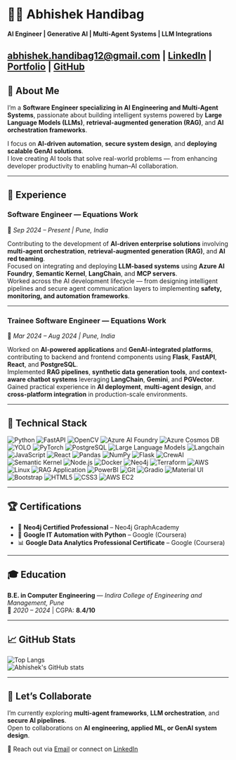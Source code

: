 # 👨‍💻 Abhishek Handibag

**AI Engineer | Generative AI | Multi-Agent Systems | LLM Integrations**  

[abhishek.handibag12@gmail.com](mailto:abhishek.handibag12@gmail.com)  | [LinkedIn](https://linkedin.com/in/abhishek-handibag)  | [Portfolio](https://me.deepquerry.com)  | [GitHub](https://github.com/Abhishek-Handibag) <br>
---

## 🚀 About Me  

I’m a **Software Engineer specializing in AI Engineering and Multi-Agent Systems**, passionate about building intelligent systems powered by **Large Language Models (LLMs)**, **retrieval-augmented generation (RAG)**, and **AI orchestration frameworks**.  

I focus on **AI-driven automation**, **secure system design**, and **deploying scalable GenAI solutions**.  
I love creating AI tools that solve real-world problems — from enhancing developer productivity to enabling human–AI collaboration.

---

## 💼 Experience   

### **Software Engineer — Equations Work**  
📅 *Sep 2024 – Present | Pune, India*  

Contributing to the development of **AI-driven enterprise solutions** involving **multi-agent orchestration**, **retrieval-augmented generation (RAG)**, and **AI red teaming**.  
Focused on integrating and deploying **LLM-based systems** using **Azure AI Foundry**, **Semantic Kernel**, **LangChain**, and **MCP servers**.  
Worked across the AI development lifecycle — from designing intelligent pipelines and secure agent communication layers to implementing **safety, monitoring, and automation frameworks**.  

---

### **Trainee Software Engineer — Equations Work**  
📅 *Mar 2024 – Aug 2024 | Pune, India*  

Worked on **AI-powered applications** and **GenAI-integrated platforms**, contributing to backend and frontend components using **Flask**, **FastAPI**, **React**, and **PostgreSQL**.  
Implemented **RAG pipelines**, **synthetic data generation tools**, and **context-aware chatbot systems** leveraging **LangChain**, **Gemini**, and **PGVector**.  
Gained practical experience in **AI deployment**, **multi-agent design**, and **cross-platform integration** in production-scale environments.

---

## 🧠 Technical Stack  

![Python](https://img.shields.io/badge/Python-3776AB?style=for-the-badge&logo=python&logoColor=white)
![FastAPI](https://img.shields.io/badge/FastAPI-009688?style=for-the-badge&logo=fastapi&logoColor=white)
![OpenCV](https://img.shields.io/badge/OpenCV-5C3EE8?style=for-the-badge&logo=opencv&logoColor=white)
![Azure AI Foundry](https://img.shields.io/badge/Azure%20AI%20Foundry-0078D4?style=for-the-badge&logo=microsoftazure&logoColor=white)
![Azure Cosmos DB](https://img.shields.io/badge/Azure%20Cosmos%20DB-0062AD?style=for-the-badge&logo=azure-cosmos-db&logoColor=white)
![YOLO](https://img.shields.io/badge/YOLO-FF1493?style=for-the-badge&logo=github&logoColor=white)
![PyTorch](https://img.shields.io/badge/PyTorch-EE4C2C?style=for-the-badge&logo=pytorch&logoColor=white)
![PostgreSQL](https://img.shields.io/badge/PostgreSQL-336791?style=for-the-badge&logo=postgresql&logoColor=white)
![Large Language Models](https://img.shields.io/badge/LLM-00BFFF?style=for-the-badge&logo=openai&logoColor=white)
![Langchain](https://img.shields.io/badge/Langchain-4B8BBE?style=for-the-badge&logo=langchain&logoColor=white)
![JavaScript](https://img.shields.io/badge/JavaScript-F7DF1E?style=for-the-badge&logo=javascript&logoColor=black)
![React](https://img.shields.io/badge/React-61DAFB?style=for-the-badge&logo=react&logoColor=black)
![Pandas](https://img.shields.io/badge/Pandas-150458?style=for-the-badge&logo=pandas&logoColor=white)
![NumPy](https://img.shields.io/badge/NumPy-013243?style=for-the-badge&logo=numpy&logoColor=white)
![Flask](https://img.shields.io/badge/Flask-000000?style=for-the-badge&logo=flask&logoColor=white)
![CrewAI](https://img.shields.io/badge/CrewAI-FF5A50?style=for-the-badge&logo=crewai&logoColor=white)
![Semantic Kernel](https://img.shields.io/badge/Semantic%20Kernel-0078D4?style=for-the-badge&logo=microsoft&logoColor=white)
![Node.js](https://img.shields.io/badge/Node.js-339933?style=for-the-badge&logo=nodedotjs&logoColor=white)
![Docker](https://img.shields.io/badge/Docker-2496ED?style=for-the-badge&logo=docker&logoColor=white)
![Neo4j](https://img.shields.io/badge/Neo4j-018BFF?style=for-the-badge&logo=neo4j&logoColor=white)
![Terraform](https://img.shields.io/badge/Terraform-7B42BC?style=for-the-badge&logo=terraform&logoColor=white)
![AWS](https://img.shields.io/badge/AWS-232F3E?style=for-the-badge&logo=amazon-aws&logoColor=white)
![Linux](https://img.shields.io/badge/Linux-FCC624?style=for-the-badge&logo=linux&logoColor=black)
![RAG Application](https://img.shields.io/badge/RAG--Application-FF6F00?style=for-the-badge&logo=readme&logoColor=white)
![PowerBI](https://img.shields.io/badge/PowerBI-F2C811?style=for-the-badge&logo=power-bi&logoColor=black)
![Git](https://img.shields.io/badge/Git-F05032?style=for-the-badge&logo=git&logoColor=white)
![Gradio](https://img.shields.io/badge/Gradio-20B2AA?style=for-the-badge&logo=gradio&logoColor=white)
![Material UI](https://img.shields.io/badge/Material--UI-0081CB?style=for-the-badge&logo=mui&logoColor=white)
![Bootstrap](https://img.shields.io/badge/Bootstrap-7952B3?style=for-the-badge&logo=bootstrap&logoColor=white)
![HTML5](https://img.shields.io/badge/HTML5-E34F26?style=for-the-badge&logo=html5&logoColor=white)
![CSS3](https://img.shields.io/badge/CSS3-1572B6?style=for-the-badge&logo=css3&logoColor=white)
![AWS EC2](https://img.shields.io/badge/AWS--EC2-232F3E?style=for-the-badge&logo=amazon-aws&logoColor=white)


---


## 🏆 Certifications  

- 🧩 **Neo4j Certified Professional** – Neo4j GraphAcademy  
- 🐍 **Google IT Automation with Python** – Google (Coursera)  
- 📊 **Google Data Analytics Professional Certificate** – Google (Coursera)

---

## 🎓 Education  

**B.E. in Computer Engineering** — *Indira College of Engineering and Management, Pune*  
📅 *2020 – 2024* | CGPA: **8.4/10**

---

## 📈 GitHub Stats  

![Top Langs](https://github-readme-stats.vercel.app/api/top-langs/?username=Abhishek-Handibag&layout=compact&theme=tokyonight)  
![Abhishek's GitHub stats](https://github-readme-stats.vercel.app/api?username=Abhishek-Handibag&show_icons=true&theme=tokyonight)

---

## 💬 Let’s Collaborate  

I’m currently exploring **multi-agent frameworks**, **LLM orchestration**, and **secure AI pipelines**.  
Open to collaborations on **AI engineering, applied ML, or GenAI system design**.

📩 Reach out via [Email](mailto:abhishek.handibag12@gmail.com) or connect on [LinkedIn](https://linkedin.com/in/abhishek-handibag)

